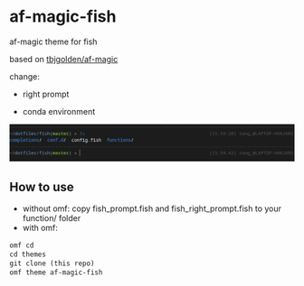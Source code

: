 # af-magic-fish
af-magic theme for fish

based on [tbjgolden/af-magic](https://gist.github.com/tbjgolden/888d9a8b0eadf38d79ecbe1eafda1e7e#file-fish_prompt-fish)

change:

+ right prompt

+ conda environment

![](./look-like-this.png)
## How to use

+ without omf: copy fish_prompt.fish and fish_right_prompt.fish to your function/ folder
+ with omf:
```fish
omf cd
cd themes
git clone (this repo)
omf theme af-magic-fish
```
